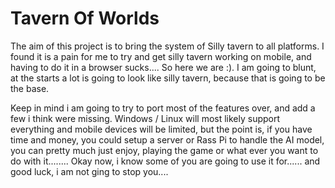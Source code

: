 # Tavern Of Worlds
The aim of this project is to bring the system of Silly tavern to all platforms. I found it is a pain for me to try and get silly tavern working on mobile, and having to do it in a browser sucks.... So here we are :). I am going to blunt, at the starts a lot is going to look like silly tavern, because that is going to be the base.


Keep in mind i am going to try to port most of the features over, and add a few i think were missing. Windows / Linux will most likely support everything and mobile devices  will be limited, but the point is, if you have time and money, you could setup a server or Rass Pi to handle the AI model, you can pretty much just enjoy, playing the game or what ever you want to do with it........ Okay now, i know some of you are going to use it for...... and good luck, i am not ging to stop you....
